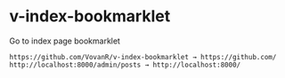 v-index-bookmarklet
===================

Go to index page bookmarklet

```
https://github.com/VovanR/v-index-bookmarklet → https://github.com/
http://localhost:8000/admin/posts → http://localhost:8000/
```
